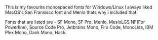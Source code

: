 This is my favourite monospaced fonts for Windows/Linux
I always liked MacOS's San Fransisco font and Menlo thats why i included that.

Fonts that are listed are -
SF Mono, SF Pro, Menlo, MesloLGS NF(For Powerline), Source Code Pro, Jetbrains Mono, Fira Code, MonoLisa, IBM Plex Mono, Dank Mono, Hack.
